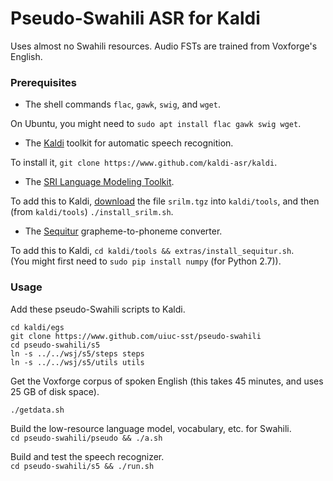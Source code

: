 # Pseudo-Swahili ASR for Kaldi

Uses almost no Swahili resources.
Audio FSTs are trained from Voxforge's English.

### Prerequisites

- The shell commands `flac`, `gawk`, `swig`, and `wget`.

On Ubuntu, you might need to `sudo apt install flac gawk swig wget`.

- The [Kaldi](http://kaldi-asr.org) toolkit for automatic speech recognition.

To install it, `git clone https://www.github.com/kaldi-asr/kaldi`.

- The [SRI Language Modeling Toolkit](http://www.speech.sri.com/projects/srilm/).

To add this to Kaldi, [download](http://www.speech.sri.com/projects/srilm/download.html) the file `srilm.tgz` into `kaldi/tools`, and then (from `kaldi/tools`) `./install_srilm.sh`.

- The [Sequitur](https://www-i6.informatik.rwth-aachen.de/web/Software/g2p.html) grapheme-to-phoneme converter.

To add this to Kaldi, `cd kaldi/tools && extras/install_sequitur.sh`.  
(You might first need to `sudo pip install numpy` (for Python 2.7)).

### Usage

Add these pseudo-Swahili scripts to Kaldi.
```
cd kaldi/egs
git clone https://www.github.com/uiuc-sst/pseudo-swahili
cd pseudo-swahili/s5
ln -s ../../wsj/s5/steps steps
ln -s ../../wsj/s5/utils utils
```

Get the Voxforge corpus of spoken English (this takes 45 minutes, and uses 25 GB of disk space).
```
./getdata.sh
```

Build the low-resource language model, vocabulary, etc. for Swahili.  
`cd pseudo-swahili/pseudo && ./a.sh`

Build and test the speech recognizer.  
`cd pseudo-swahili/s5 && ./run.sh`
